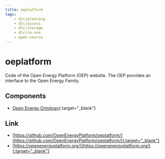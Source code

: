 ```yaml
---
title: oeplatform
tags:
    - dlc/planning
    - dlc/access
    - dlc/storage
    - dlc/re-use
    - open-source
---
```

# oeplatform
Code of the Open Energy Platform (OEP) website. The OEP provides an interface to the Open Energy Family.

## Components
* [Open Energy Ontology](https://github.com/OpenEnergyPlatform/ontology){:target="_blank"}

## Link
* [https://github.com/OpenEnergyPlatform/oeplatform/](https://github.com/OpenEnergyPlatform/oeplatform/){:target="_blank"}
* [https://openenergyplatform.org/](https://openenergyplatform.org/){:target="_blank"}
